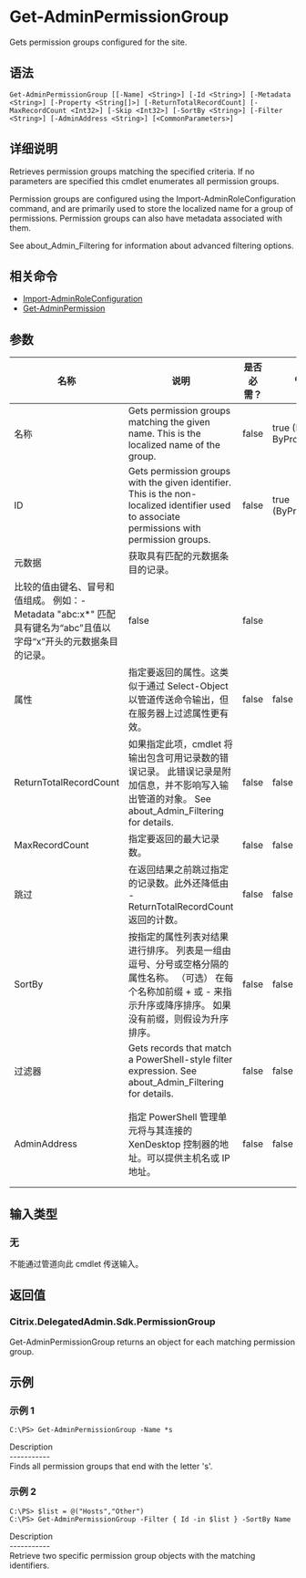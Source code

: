 # Get-AdminPermissionGroup

Gets permission groups configured for the site.

## 语法

    Get-AdminPermissionGroup [[-Name] <String>] [-Id <String>] [-Metadata <String>] [-Property <String[]>] [-ReturnTotalRecordCount] [-MaxRecordCount <Int32>] [-Skip <Int32>] [-SortBy <String>] [-Filter <String>] [-AdminAddress <String>] [<CommonParameters>]
    

## 详细说明

Retrieves permission groups matching the specified criteria. If no parameters are specified this cmdlet enumerates all permission groups.

Permission groups are configured using the Import-AdminRoleConfiguration command, and are primarily used to store the localized name for a group of permissions. Permission groups can also have metadata associated with them.

See about_Admin_Filtering for information about advanced filtering options.

## 相关命令

- [Import-AdminRoleConfiguration](Import-AdminRoleConfiguration.html)
- [Get-AdminPermission](Get-AdminPermission.html)

## 参数

| 名称                     | 说明                                                                                                                                           | 是否必需？ | 管道输入                           | 默认值                                   |
| ---------------------- | -------------------------------------------------------------------------------------------------------------------------------------------- | ----- | ------------------------------ | ------------------------------------- |
| 名称                     | Gets permission groups matching the given name. This is the localized name of the group.                                                     | false | true (ByValue, ByPropertyName) |                                       |
| ID                     | Gets permission groups with the given identifier. This is the non-localized identifier used to associate permissions with permission groups. | false | true (ByPropertyName)          |                                       |
| 元数据                    | 获取具有匹配的元数据条目的记录。  
比较的值由键名、冒号和值组成。 例如：-Metadata "abc:x*" 匹配具有键名为“abc”且值以字母“x”开头的元数据条目的记录。                                                    | false | false                          |                                       |
| 属性                     | 指定要返回的属性。这类似于通过 Select-Object 以管道传送命令输出，但在服务器上过滤属性更有效。                                                                                       | false | false                          |                                       |
| ReturnTotalRecordCount | 如果指定此项，cmdlet 将输出包含可用记录数的错误记录。 此错误记录是附加信息，并不影响写入输出管道的对象。 See about_Admin_Filtering for details.                                            | false | false                          | False                                 |
| MaxRecordCount         | 指定要返回的最大记录数。                                                                                                                                 | false | false                          | 250                                   |
| 跳过                     | 在返回结果之前跳过指定的记录数。此外还降低由 -ReturnTotalRecordCount 返回的计数。                                                                                        | false | false                          |                                       |
| SortBy                 | 按指定的属性列表对结果进行排序。 列表是一组由逗号、分号或空格分隔的属性名称。 （可选） 在每个名称加前缀 + 或 - 来指示升序或降序排序。 如果没有前缀，则假设为升序排序。                                                     | false | false                          | 默认排序顺序是按名称或唯一标识符。                     |
| 过滤器                    | Gets records that match a PowerShell-style filter expression. See about_Admin_Filtering for details.                                       | false | false                          |                                       |
| AdminAddress           | 指定 PowerShell 管理单元将与其连接的 XenDesktop 控制器的地址。可以提供主机名或 IP 地址。                                                                                   | false | false                          | Localhost。一旦有 cmdlet 提供了某个值，此值将变为默认值。 |

## 输入类型

### 无

不能通过管道向此 cmdlet 传送输入。

## 返回值

### Citrix.DelegatedAdmin.Sdk.PermissionGroup

Get-AdminPermissionGroup returns an object for each matching permission group.

## 示例

### 示例 1

    C:\PS> Get-AdminPermissionGroup -Name *s
    

Description  
\---\---\-----  
Finds all permission groups that end with the letter 's'.

### 示例 2

    C:\PS> $list = @("Hosts","Other")
    C:\PS> Get-AdminPermissionGroup -Filter { Id -in $list } -SortBy Name
    

Description  
\---\---\-----  
Retrieve two specific permission group objects with the matching identifiers.